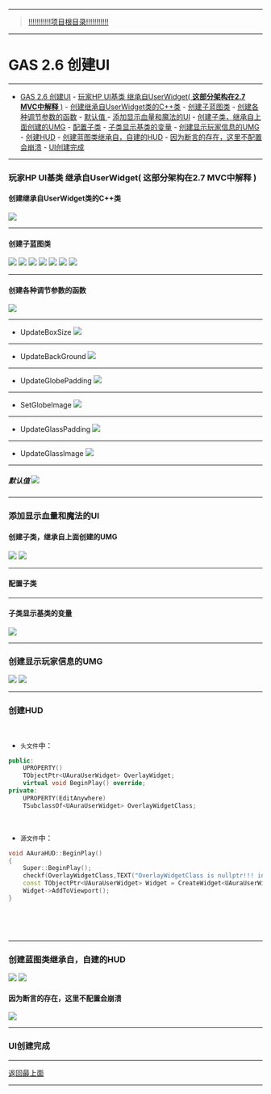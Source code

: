 ___________________________________________________________________________________________
> [!!!!!!!!!!!项目根目录!!!!!!!!!!!](./!!!!!!!!!!!项目目录!!!!!!!!!!!.md)
___________________________________________________________________________________________
# GAS 2.6 创建UI


___________________________________________________________________________________________

- [GAS 2.6 创建UI](#gas-26-创建ui)
		- [玩家HP UI基类 继承自UserWidget( **这部分架构在2.7 MVC中解释** )](#玩家hp-ui基类-继承自userwidget-这部分架构在27-mvc中解释-)
			- [创建继承自UserWidget类的C++类](#创建继承自userwidget类的c类)
			- [创建子蓝图类](#创建子蓝图类)
			- [创建各种调节参数的函数](#创建各种调节参数的函数)
				- [默认值 ](#默认值-)
		- [添加显示血量和魔法的UI](#添加显示血量和魔法的ui)
			- [创建子类，继承自上面创建的UMG](#创建子类继承自上面创建的umg)
			- [配置子类](#配置子类)
			- [子类显示基类的变量](#子类显示基类的变量)
		- [创建显示玩家信息的UMG](#创建显示玩家信息的umg)
		- [创建HUD](#创建hud)
		- [创建蓝图类继承自，自建的HUD](#创建蓝图类继承自自建的hud)
			- [因为断言的存在，这里不配置会崩溃](#因为断言的存在这里不配置会崩溃)
		- [UI创建完成](#ui创建完成)


___________________________________________________________________________________________
### 玩家HP UI基类 继承自UserWidget( **这部分架构在2.7 MVC中解释** )
#### 创建继承自UserWidget类的C++类
![](https://github.com/liyunlong618/MyNote/blob/master/%E8%99%9A%E5%B9%BBC++/%E6%A8%A1%E5%9D%97/GAS/GAS%E7%AC%AC%E4%BA%8C%E5%AD%A3-%E6%9A%97%E9%BB%91%E7%A0%B4%E5%9D%8F%E7%A5%9ELike%E6%B8%B8%E6%88%8F/%E9%85%8D%E5%9B%BE/GAS_2.6/GAS%202.6%20%E5%88%9B%E5%BB%BAUI-%E5%B9%95%E5%B8%83%E5%9B%BE%E7%89%87-852830-512962.png?raw=true)
___________________________________________________________________________________________
#### 创建子蓝图类
![](https://github.com/liyunlong618/MyNote/blob/master/%E8%99%9A%E5%B9%BBC++/%E6%A8%A1%E5%9D%97/GAS/GAS%E7%AC%AC%E4%BA%8C%E5%AD%A3-%E6%9A%97%E9%BB%91%E7%A0%B4%E5%9D%8F%E7%A5%9ELike%E6%B8%B8%E6%88%8F/%E9%85%8D%E5%9B%BE/GAS_2.6/GAS%202.6%20%E5%88%9B%E5%BB%BAUI-%E5%B9%95%E5%B8%83%E5%9B%BE%E7%89%87-380868-695927.png?raw=true)
![](https://github.com/liyunlong618/MyNote/blob/master/%E8%99%9A%E5%B9%BBC++/%E6%A8%A1%E5%9D%97/GAS/GAS%E7%AC%AC%E4%BA%8C%E5%AD%A3-%E6%9A%97%E9%BB%91%E7%A0%B4%E5%9D%8F%E7%A5%9ELike%E6%B8%B8%E6%88%8F/%E9%85%8D%E5%9B%BE/GAS_2.6/GAS%202.6%20%E5%88%9B%E5%BB%BAUI-%E5%B9%95%E5%B8%83%E5%9B%BE%E7%89%87-740501-767185.png?raw=true)
![](https://github.com/liyunlong618/MyNote/blob/master/%E8%99%9A%E5%B9%BBC++/%E6%A8%A1%E5%9D%97/GAS/GAS%E7%AC%AC%E4%BA%8C%E5%AD%A3-%E6%9A%97%E9%BB%91%E7%A0%B4%E5%9D%8F%E7%A5%9ELike%E6%B8%B8%E6%88%8F/%E9%85%8D%E5%9B%BE/GAS_2.6/GAS%202.6%20%E5%88%9B%E5%BB%BAUI-%E5%B9%95%E5%B8%83%E5%9B%BE%E7%89%87-235501-997195.png?raw=true)
![](https://github.com/liyunlong618/MyNote/blob/master/%E8%99%9A%E5%B9%BBC++/%E6%A8%A1%E5%9D%97/GAS/GAS%E7%AC%AC%E4%BA%8C%E5%AD%A3-%E6%9A%97%E9%BB%91%E7%A0%B4%E5%9D%8F%E7%A5%9ELike%E6%B8%B8%E6%88%8F/%E9%85%8D%E5%9B%BE/GAS_2.6/GAS%202.6%20%E5%88%9B%E5%BB%BAUI-%E5%B9%95%E5%B8%83%E5%9B%BE%E7%89%87-795105-406230.png?raw=true)
![](https://github.com/liyunlong618/MyNote/blob/master/%E8%99%9A%E5%B9%BBC++/%E6%A8%A1%E5%9D%97/GAS/GAS%E7%AC%AC%E4%BA%8C%E5%AD%A3-%E6%9A%97%E9%BB%91%E7%A0%B4%E5%9D%8F%E7%A5%9ELike%E6%B8%B8%E6%88%8F/%E9%85%8D%E5%9B%BE/GAS_2.6/GAS%202.6%20%E5%88%9B%E5%BB%BAUI-%E5%B9%95%E5%B8%83%E5%9B%BE%E7%89%87-189583-26968.png?raw=true)
![](https://github.com/liyunlong618/MyNote/blob/master/%E8%99%9A%E5%B9%BBC++/%E6%A8%A1%E5%9D%97/GAS/GAS%E7%AC%AC%E4%BA%8C%E5%AD%A3-%E6%9A%97%E9%BB%91%E7%A0%B4%E5%9D%8F%E7%A5%9ELike%E6%B8%B8%E6%88%8F/%E9%85%8D%E5%9B%BE/GAS_2.6/GAS%202.6%20%E5%88%9B%E5%BB%BAUI-%E5%B9%95%E5%B8%83%E5%9B%BE%E7%89%87-666738-118476.png?raw=true)
![](https://github.com/liyunlong618/MyNote/blob/master/%E8%99%9A%E5%B9%BBC++/%E6%A8%A1%E5%9D%97/GAS/GAS%E7%AC%AC%E4%BA%8C%E5%AD%A3-%E6%9A%97%E9%BB%91%E7%A0%B4%E5%9D%8F%E7%A5%9ELike%E6%B8%B8%E6%88%8F/%E9%85%8D%E5%9B%BE/GAS_2.6/GAS%202.6%20%E5%88%9B%E5%BB%BAUI-%E5%B9%95%E5%B8%83%E5%9B%BE%E7%89%87-71635-817276.png?raw=true)
___________________________________________________________________________________________
#### 创建各种调节参数的函数
![](https://github.com/liyunlong618/MyNote/blob/master/%E8%99%9A%E5%B9%BBC++/%E6%A8%A1%E5%9D%97/GAS/GAS%E7%AC%AC%E4%BA%8C%E5%AD%A3-%E6%9A%97%E9%BB%91%E7%A0%B4%E5%9D%8F%E7%A5%9ELike%E6%B8%B8%E6%88%8F/%E9%85%8D%E5%9B%BE/GAS_2.6/GAS%202.6%20%E5%88%9B%E5%BB%BAUI-%E5%B9%95%E5%B8%83%E5%9B%BE%E7%89%87-800866-196968.png?raw=true)
___________________________________________________________________________________________
- UpdateBoxSize
![](https://github.com/liyunlong618/MyNote/blob/master/%E8%99%9A%E5%B9%BBC++/%E6%A8%A1%E5%9D%97/GAS/GAS%E7%AC%AC%E4%BA%8C%E5%AD%A3-%E6%9A%97%E9%BB%91%E7%A0%B4%E5%9D%8F%E7%A5%9ELike%E6%B8%B8%E6%88%8F/%E9%85%8D%E5%9B%BE/GAS_2.6/GAS%202.6%20%E5%88%9B%E5%BB%BAUI-%E5%B9%95%E5%B8%83%E5%9B%BE%E7%89%87-448892-777351.png?raw=true)
___________________________________________________________________________________________
- UpdateBackGround
![](https://github.com/liyunlong618/MyNote/blob/master/%E8%99%9A%E5%B9%BBC++/%E6%A8%A1%E5%9D%97/GAS/GAS%E7%AC%AC%E4%BA%8C%E5%AD%A3-%E6%9A%97%E9%BB%91%E7%A0%B4%E5%9D%8F%E7%A5%9ELike%E6%B8%B8%E6%88%8F/%E9%85%8D%E5%9B%BE/GAS_2.6/GAS%202.6%20%E5%88%9B%E5%BB%BAUI-%E5%B9%95%E5%B8%83%E5%9B%BE%E7%89%87-539495-94194.png?raw=true)
___________________________________________________________________________________________
- UpdateGlobePadding
![](https://github.com/liyunlong618/MyNote/blob/master/%E8%99%9A%E5%B9%BBC++/%E6%A8%A1%E5%9D%97/GAS/GAS%E7%AC%AC%E4%BA%8C%E5%AD%A3-%E6%9A%97%E9%BB%91%E7%A0%B4%E5%9D%8F%E7%A5%9ELike%E6%B8%B8%E6%88%8F/%E9%85%8D%E5%9B%BE/GAS_2.6/GAS%202.6%20%E5%88%9B%E5%BB%BAUI-%E5%B9%95%E5%B8%83%E5%9B%BE%E7%89%87-562783-521572.png?raw=true)
___________________________________________________________________________________________
- SetGlobeImage
![](https://github.com/liyunlong618/MyNote/blob/master/%E8%99%9A%E5%B9%BBC++/%E6%A8%A1%E5%9D%97/GAS/GAS%E7%AC%AC%E4%BA%8C%E5%AD%A3-%E6%9A%97%E9%BB%91%E7%A0%B4%E5%9D%8F%E7%A5%9ELike%E6%B8%B8%E6%88%8F/%E9%85%8D%E5%9B%BE/GAS_2.6/GAS%202.6%20%E5%88%9B%E5%BB%BAUI-%E5%B9%95%E5%B8%83%E5%9B%BE%E7%89%87-588664-555685.png?raw=true)
___________________________________________________________________________________________
- UpdateGlassPadding
![](https://github.com/liyunlong618/MyNote/blob/master/%E8%99%9A%E5%B9%BBC++/%E6%A8%A1%E5%9D%97/GAS/GAS%E7%AC%AC%E4%BA%8C%E5%AD%A3-%E6%9A%97%E9%BB%91%E7%A0%B4%E5%9D%8F%E7%A5%9ELike%E6%B8%B8%E6%88%8F/%E9%85%8D%E5%9B%BE/GAS_2.6/GAS%202.6%20%E5%88%9B%E5%BB%BAUI-%E5%B9%95%E5%B8%83%E5%9B%BE%E7%89%87-836114-832674.png?raw=true)
___________________________________________________________________________________________
- UpdateGlassImage
![](https://github.com/liyunlong618/MyNote/blob/master/%E8%99%9A%E5%B9%BBC++/%E6%A8%A1%E5%9D%97/GAS/GAS%E7%AC%AC%E4%BA%8C%E5%AD%A3-%E6%9A%97%E9%BB%91%E7%A0%B4%E5%9D%8F%E7%A5%9ELike%E6%B8%B8%E6%88%8F/%E9%85%8D%E5%9B%BE/GAS_2.6/GAS%202.6%20%E5%88%9B%E5%BB%BAUI-%E5%B9%95%E5%B8%83%E5%9B%BE%E7%89%87-485340-796810.png?raw=true)
___________________________________________________________________________________________

##### 默认值 ![](https://github.com/liyunlong618/MyNote/blob/master/%E8%99%9A%E5%B9%BBC++/%E6%A8%A1%E5%9D%97/GAS/GAS%E7%AC%AC%E4%BA%8C%E5%AD%A3-%E6%9A%97%E9%BB%91%E7%A0%B4%E5%9D%8F%E7%A5%9ELike%E6%B8%B8%E6%88%8F/%E9%85%8D%E5%9B%BE/GAS_2.6/GAS%202.6%20%E5%88%9B%E5%BB%BAUI-%E5%B9%95%E5%B8%83%E5%9B%BE%E7%89%87-331360-186444.png?raw=true)
___________________________________________________________________________________________
### 添加显示血量和魔法的UI
#### 创建子类，继承自上面创建的UMG
![](https://github.com/liyunlong618/MyNote/blob/master/%E8%99%9A%E5%B9%BBC++/%E6%A8%A1%E5%9D%97/GAS/GAS%E7%AC%AC%E4%BA%8C%E5%AD%A3-%E6%9A%97%E9%BB%91%E7%A0%B4%E5%9D%8F%E7%A5%9ELike%E6%B8%B8%E6%88%8F/%E9%85%8D%E5%9B%BE/GAS_2.6/GAS%202.6%20%E5%88%9B%E5%BB%BAUI-%E5%B9%95%E5%B8%83%E5%9B%BE%E7%89%87-580206-259970.png?raw=true)
![](https://github.com/liyunlong618/MyNote/blob/master/%E8%99%9A%E5%B9%BBC++/%E6%A8%A1%E5%9D%97/GAS/GAS%E7%AC%AC%E4%BA%8C%E5%AD%A3-%E6%9A%97%E9%BB%91%E7%A0%B4%E5%9D%8F%E7%A5%9ELike%E6%B8%B8%E6%88%8F/%E9%85%8D%E5%9B%BE/GAS_2.6/GAS%202.6%20%E5%88%9B%E5%BB%BAUI-%E5%B9%95%E5%B8%83%E5%9B%BE%E7%89%87-94014-196371.png?raw=true)
___________________________________________________________________________________________
#### 配置子类
___________________________________________________________________________________________
#### 子类显示基类的变量
![](https://github.com/liyunlong618/MyNote/blob/master/%E8%99%9A%E5%B9%BBC++/%E6%A8%A1%E5%9D%97/GAS/GAS%E7%AC%AC%E4%BA%8C%E5%AD%A3-%E6%9A%97%E9%BB%91%E7%A0%B4%E5%9D%8F%E7%A5%9ELike%E6%B8%B8%E6%88%8F/%E9%85%8D%E5%9B%BE/GAS_2.6/GAS%202.6%20%E5%88%9B%E5%BB%BAUI-%E5%B9%95%E5%B8%83%E5%9B%BE%E7%89%87-218988-31744.png?raw=true)
___________________________________________________________________________________________
### 创建显示玩家信息的UMG
![](https://github.com/liyunlong618/MyNote/blob/master/%E8%99%9A%E5%B9%BBC++/%E6%A8%A1%E5%9D%97/GAS/GAS%E7%AC%AC%E4%BA%8C%E5%AD%A3-%E6%9A%97%E9%BB%91%E7%A0%B4%E5%9D%8F%E7%A5%9ELike%E6%B8%B8%E6%88%8F/%E9%85%8D%E5%9B%BE/GAS_2.6/GAS%202.6%20%E5%88%9B%E5%BB%BAUI-%E5%B9%95%E5%B8%83%E5%9B%BE%E7%89%87-969321-580705.png?raw=true)
![](https://github.com/liyunlong618/MyNote/blob/master/%E8%99%9A%E5%B9%BBC++/%E6%A8%A1%E5%9D%97/GAS/GAS%E7%AC%AC%E4%BA%8C%E5%AD%A3-%E6%9A%97%E9%BB%91%E7%A0%B4%E5%9D%8F%E7%A5%9ELike%E6%B8%B8%E6%88%8F/%E9%85%8D%E5%9B%BE/GAS_2.6/GAS%202.6%20%E5%88%9B%E5%BB%BAUI-%E5%B9%95%E5%B8%83%E5%9B%BE%E7%89%87-312150-117385.png?raw=true)

___________________________________________________________________________________________
### 创建HUD
&emsp;

+ `头文件`中：
```cpp
public:
	UPROPERTY()
	TObjectPtr<UAuraUserWidget> OverlayWidget;
	virtual void BeginPlay() override;
private:
	UPROPERTY(EditAnywhere)
	TSubclassOf<UAuraUserWidget> OverlayWidgetClass;
```

&emsp;

+ `源文件`中：
```cpp
void AAuraHUD::BeginPlay()
{
	Super::BeginPlay();
	checkf(OverlayWidgetClass,TEXT("OverlayWidgetClass is nullptr!!! in:	AAuraHUD!!!"));//断言检查下
	const TObjectPtr<UAuraUserWidget> Widget = CreateWidget<UAuraUserWidget>(GetWorld(),OverlayWidgetClass);
	Widget->AddToViewport();
}
```

&emsp;

&emsp;

___________________________________________________________________________________________
### 创建蓝图类继承自，自建的HUD
![](https://github.com/liyunlong618/MyNote/blob/master/%E8%99%9A%E5%B9%BBC++/%E6%A8%A1%E5%9D%97/GAS/GAS%E7%AC%AC%E4%BA%8C%E5%AD%A3-%E6%9A%97%E9%BB%91%E7%A0%B4%E5%9D%8F%E7%A5%9ELike%E6%B8%B8%E6%88%8F/%E9%85%8D%E5%9B%BE/GAS_2.6/GAS%202.6%20%E5%88%9B%E5%BB%BAUI-%E5%B9%95%E5%B8%83%E5%9B%BE%E7%89%87-482158-87807.png?raw=true)
![](https://github.com/liyunlong618/MyNote/blob/master/%E8%99%9A%E5%B9%BBC++/%E6%A8%A1%E5%9D%97/GAS/GAS%E7%AC%AC%E4%BA%8C%E5%AD%A3-%E6%9A%97%E9%BB%91%E7%A0%B4%E5%9D%8F%E7%A5%9ELike%E6%B8%B8%E6%88%8F/%E9%85%8D%E5%9B%BE/GAS_2.6/GAS%202.6%20%E5%88%9B%E5%BB%BAUI-%E5%B9%95%E5%B8%83%E5%9B%BE%E7%89%87-991211-195041.png?raw=true)
#### 因为断言的存在，这里不配置会崩溃 
![](https://github.com/liyunlong618/MyNote/blob/master/%E8%99%9A%E5%B9%BBC++/%E6%A8%A1%E5%9D%97/GAS/GAS%E7%AC%AC%E4%BA%8C%E5%AD%A3-%E6%9A%97%E9%BB%91%E7%A0%B4%E5%9D%8F%E7%A5%9ELike%E6%B8%B8%E6%88%8F/%E9%85%8D%E5%9B%BE/GAS_2.6/GAS%202.6%20%E5%88%9B%E5%BB%BAUI-%E5%B9%95%E5%B8%83%E5%9B%BE%E7%89%87-856418-88042.png?raw=true)
___________________________________________________________________________________________
### UI创建完成 
___________________________________________________________________________________________

[返回最上面](#处理关键点)
___________________________________________________________________________________________